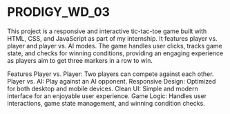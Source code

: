 # PRODIGY_WD_03
This project is a responsive and interactive tic-tac-toe game built with HTML, CSS, and JavaScript as part of my internship. It features player vs. player and player vs. AI modes. The game handles user clicks, tracks game state, and checks for winning conditions, providing an engaging experience as players aim to get three markers in a row to win.

Features
Player vs. Player: Two players can compete against each other.
Player vs. AI: Play against an AI opponent.
Responsive Design: Optimized for both desktop and mobile devices.
Clean UI: Simple and modern interface for an enjoyable user experience.
Game Logic: Handles user interactions, game state management, and winning condition checks.
